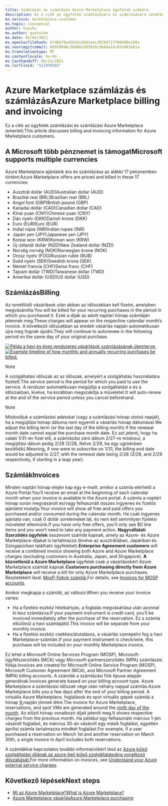 ```yaml
---
title: Számlázás és számlázás Azure Marketplace ügyfelek számára
description: Ez a cikk az ügyfelek számlázására és számlázására vonatkozó gyakori Azure Marketplace ismerteti.
ms.service: marketplace-customer
ms.topic: conceptual
author: Guyshu
ms.author: gushuchm
ms.date: 05/04/2021
ms.openlocfilehash: 6fdbbf9ad2b31e2b61eec20193717f60dd8e199a
ms.sourcegitcommit: b6959846c30d062d05028c9b4ba14c07e903e61a
ms.translationtype: MT
ms.contentlocale: hu-HU
ms.lasthandoff: 06/25/2021
ms.locfileid: "112970191"
---
```

# <a name="azure-marketplace-billing-and-invoicing"></a><span data-ttu-id="a6e57-103">Azure Marketplace számlázás és számlázás</span><span class="sxs-lookup"><span data-stu-id="a6e57-103">Azure Marketplace billing and invoicing</span></span>

<span data-ttu-id="a6e57-104">Ez a cikk az ügyfelek számlázási és számlázási Azure Marketplace ismerteti.</span><span class="sxs-lookup"><span data-stu-id="a6e57-104">This article discusses billing and invoicing information for Azure Marketplace customers.</span></span>

## <a name="microsoft-supports-multiple-currencies"></a><span data-ttu-id="a6e57-105">A Microsoft több pénznemet is támogat</span><span class="sxs-lookup"><span data-stu-id="a6e57-105">Microsoft supports multiple currencies</span></span>

<span data-ttu-id="a6e57-106">Azure Marketplace ajánlatok ára és számlázása az alábbi 17 pénznemben történt:</span><span class="sxs-lookup"><span data-stu-id="a6e57-106">Azure Marketplace offers are priced and billed in these 17 currencies:</span></span>

- <span data-ttu-id="a6e57-107">Ausztrál dollár (AUD)</span><span class="sxs-lookup"><span data-stu-id="a6e57-107">Australian dollar (AUD)</span></span>
- <span data-ttu-id="a6e57-108">Brazíliai real (BRL)</span><span class="sxs-lookup"><span data-stu-id="a6e57-108">Brazilian real (BRL)</span></span>
- <span data-ttu-id="a6e57-109">Angol font (GBP)</span><span class="sxs-lookup"><span data-stu-id="a6e57-109">British pound (GBP)</span></span>
- <span data-ttu-id="a6e57-110">Kanadai dollár (CAD)</span><span class="sxs-lookup"><span data-stu-id="a6e57-110">Canadian dollar (CAD)</span></span>
- <span data-ttu-id="a6e57-111">Kínai yuan (CNY)</span><span class="sxs-lookup"><span data-stu-id="a6e57-111">Chinese yuan (CNY)</span></span>
- <span data-ttu-id="a6e57-112">Dán nyelv (DKK)</span><span class="sxs-lookup"><span data-stu-id="a6e57-112">Danish krone (DKK)</span></span>
- <span data-ttu-id="a6e57-113">Euro (EUR)</span><span class="sxs-lookup"><span data-stu-id="a6e57-113">Euro (EUR)</span></span>
- <span data-ttu-id="a6e57-114">Indiai rúpia (INR)</span><span class="sxs-lookup"><span data-stu-id="a6e57-114">Indian rupee (INR)</span></span>
- <span data-ttu-id="a6e57-115">Japán yen (JPY)</span><span class="sxs-lookup"><span data-stu-id="a6e57-115">Japanese yen (JPY)</span></span>
- <span data-ttu-id="a6e57-116">Koreai won (KRW)</span><span class="sxs-lookup"><span data-stu-id="a6e57-116">Korean won (KRW)</span></span>
- <span data-ttu-id="a6e57-117">Új-zélandi dollár (NZD)</span><span class="sxs-lookup"><span data-stu-id="a6e57-117">New Zealand dollar (NZD)</span></span>
- <span data-ttu-id="a6e57-118">Norvég norvég (NOK)</span><span class="sxs-lookup"><span data-stu-id="a6e57-118">Norwegian krone (NOK)</span></span>
- <span data-ttu-id="a6e57-119">Orosz nyelv (FOG)</span><span class="sxs-lookup"><span data-stu-id="a6e57-119">Russian ruble (RUB)</span></span>
- <span data-ttu-id="a6e57-120">Svéd nyelv (SEK)</span><span class="sxs-lookup"><span data-stu-id="a6e57-120">Swedish krona (SEK)</span></span>
- <span data-ttu-id="a6e57-121">Német francia (CHF)</span><span class="sxs-lookup"><span data-stu-id="a6e57-121">Swiss franc (CHF)</span></span>
- <span data-ttu-id="a6e57-122">Tajvani dollár (TWD)</span><span class="sxs-lookup"><span data-stu-id="a6e57-122">Taiwanese dollar (TWD)</span></span>
- <span data-ttu-id="a6e57-123">Amerikai dollár (USD)</span><span class="sxs-lookup"><span data-stu-id="a6e57-123">US dollar (USD)</span></span>

## <a name="billing"></a><span data-ttu-id="a6e57-124">Számlázás</span><span class="sxs-lookup"><span data-stu-id="a6e57-124">Billing</span></span>

<span data-ttu-id="a6e57-125">Az ismétlődő vásárlások után abban az időszakban kell fizetni, amelyben megvásárolta.</span><span class="sxs-lookup"><span data-stu-id="a6e57-125">You will be billed for your recurring purchases in the period in which you purchased it.</span></span> <span data-ttu-id="a6e57-126">Ezek a díjak az adott naptári hónap számláján jelennek meg.</span><span class="sxs-lookup"><span data-stu-id="a6e57-126">These charges will appear on the respective calendar month’s invoice.</span></span> <span data-ttu-id="a6e57-127">A következő időszakban az eredeti vásárlás napján automatikusan újra meg fognak újodni.</span><span class="sxs-lookup"><span data-stu-id="a6e57-127">They will continue to autorenew in the following period on the same day of your original purchase.</span></span>

<span data-ttu-id="a6e57-128">[![Példa a havi és éves rendszeres vásárlások számlázásának ütemterve.](media/billing/billing-charges-recurring.png)](media/billing/billing-charges-recurring.png#lightbox)</span><span class="sxs-lookup"><span data-stu-id="a6e57-128">[![Example timeline of how monthly and annually recurring purchases be billed.](media/billing/billing-charges-recurring.png)](media/billing/billing-charges-recurring.png#lightbox)</span></span>

>[!NOTE]
> <span data-ttu-id="a6e57-129">A szolgáltatási időszak az az időszak, amelyért a szolgáltatás használatára fizetett.</span><span class="sxs-lookup"><span data-stu-id="a6e57-129">The service period is the period for which you paid to use the service.</span></span> <span data-ttu-id="a6e57-130">A rendszer automatikusan megújítja a szolgáltatást a és a időszakban, kivéve, ha korábban megszakítja a műveletet.</span><span class="sxs-lookup"><span data-stu-id="a6e57-130">It will auto-renew at the and of the service period unless you cancel beforehand.</span></span>

> [!NOTE]
> <span data-ttu-id="a6e57-131">Módosítjuk a számlázási adatokat (vagy a számlázási hónap utolsó napját), ha a megújítási hónap dátuma nem egyenlő a vásárlás hónap dátumával.</span><span class="sxs-lookup"><span data-stu-id="a6e57-131">We adjust the billing term (or the last day of the billing month) if the renewal month date cannot equal the purchase month date.</span></span> <span data-ttu-id="a6e57-132">Ez azt jelenti, hogy ha valaki 1/31-én fizet elő, a számlázási záró dátum 2/27-re módosul, a megújítási dátum pedig 2/28 (2/28, illetve 2/29, ha egy ugróévben kezdődik).</span><span class="sxs-lookup"><span data-stu-id="a6e57-132">Meaning, if one were to subscribe on 1/31, the billing end date would be adjusted to 2/27, with the renewal date being 2/28 (2/28, and 2/29 respectively, if starting in a leap year).</span></span>

## <a name="invoices"></a><span data-ttu-id="a6e57-133">Számlák</span><span class="sxs-lookup"><span data-stu-id="a6e57-133">Invoices</span></span>

<span data-ttu-id="a6e57-134">Minden naptári hónap elején kap egy e-mailt, amikor a számla elérhető a Azure Portal.</span><span class="sxs-lookup"><span data-stu-id="a6e57-134">You’ll receive an email at the beginning of each calendar month when your invoice is available in the Azure portal.</span></span> <span data-ttu-id="a6e57-135">A számla a naptári hónap során megvásárolt és/vagy felhasznált összes ingyenes és fizetős ajánlatot mutatja.</span><span class="sxs-lookup"><span data-stu-id="a6e57-135">Your invoice will show all free and paid offers you purchased and/or consumed during the calendar month.</span></span> <span data-ttu-id="a6e57-136">Ha csak ingyenes ajánlata van, csak 0 dollár sorelemeket lát, és nem kell semmilyen fizetési műveletet eltennünk.</span><span class="sxs-lookup"><span data-stu-id="a6e57-136">If you have only free offers, you’ll only see $0 line items and you won’t need to take any payment action.</span></span> <span data-ttu-id="a6e57-137">**Nagyvállalati Szerződés ügyfelek** összevont számlát kapnak, amely az Azure- és Azure Marketplace-díjakat is tartalmazza (kivéve az ausztráliában, Japánban és Szingapúrban található ügyfeleket).</span><span class="sxs-lookup"><span data-stu-id="a6e57-137">**Enterprise Agreement customers** will receive a combined invoice showing both Azure and Azure Marketplace charges (excluding customers in Australia, Japan, and Singapore).</span></span> <span data-ttu-id="a6e57-138">**A közvetlenül a Azure Marketplace** ügyfelek csak a vásárlásokért Azure Marketplace számlát kapnak.</span><span class="sxs-lookup"><span data-stu-id="a6e57-138">**Customers purchasing directly from Azure Marketplace** will receive a bill for only Azure Marketplace purchases.</span></span> <span data-ttu-id="a6e57-139">Részletekért lásd: [MosP-fiókok számlái.](/azure/cost-management-billing/understand/download-azure-invoice#invoices-for-mosp-billing-accounts)</span><span class="sxs-lookup"><span data-stu-id="a6e57-139">For details, see [Invoices for MOSP accounts](/azure/cost-management-billing/understand/download-azure-invoice#invoices-for-mosp-billing-accounts).</span></span>

<span data-ttu-id="a6e57-140">Amikor megkapja a számlát, az változó:</span><span class="sxs-lookup"><span data-stu-id="a6e57-140">When you receive your invoice varies:</span></span>

- <span data-ttu-id="a6e57-141">Ha a fizetési eszköz hitelkártyás, a foglalás megvásárlása után azonnal ki lesz számlázva.</span><span class="sxs-lookup"><span data-stu-id="a6e57-141">If your payment instrument is credit card, you’ll be invoiced immediately after the purchase of the reservation.</span></span> <span data-ttu-id="a6e57-142">Ez a számla elkülönül a havi számlájától.</span><span class="sxs-lookup"><span data-stu-id="a6e57-142">This invoice will be separate from your monthly invoice.</span></span>
- <span data-ttu-id="a6e57-143">Ha a fizetési eszköz csekkes/átutalásos, a vásárlás szerepelni fog a havi Marketplace-számlán.</span><span class="sxs-lookup"><span data-stu-id="a6e57-143">If your payment instrument is check/wire, this purchase will be included on your monthly Marketplace invoice.</span></span>

<span data-ttu-id="a6e57-144">Ez lehet a Microsoft Online Services Program (MOSP), Microsoft-ügyfélszerződés (MCA) vagy Microsoft-partnerszerződés (MPA) számlázási fiókja.</span><span class="sxs-lookup"><span data-stu-id="a6e57-144">Invoices are created for Microsoft Online Service Program (MOSP), Microsoft Customer Agreement (MCA), and Microsoft Partner Agreement (MPA) billing accounts.</span></span> <span data-ttu-id="a6e57-145">A számlák a számlázási fiók típusa alapján generálnak.</span><span class="sxs-lookup"><span data-stu-id="a6e57-145">Invoices generate based on your billing account type.</span></span> <span data-ttu-id="a6e57-146">Azure Marketplace a számlázási időszak vége után néhány nappal számlás.</span><span class="sxs-lookup"><span data-stu-id="a6e57-146">Azure Marketplace bills you a few days after the end of your billing period.</span></span> <span data-ttu-id="a6e57-147">A virtuális Azure Marketplace, foglalások és spot virtuális gépek számlái a hónap [9.](/azure/cost-management-billing/understand/download-azure-invoice#invoices-for-mosp-billing-accounts)napján jönnek létre.</span><span class="sxs-lookup"><span data-stu-id="a6e57-147">The invoice for Azure Marketplace, reservations, and spot VMs are generated around the [ninth day of the month](/azure/cost-management-billing/understand/download-azure-invoice#invoices-for-mosp-billing-accounts).</span></span> <span data-ttu-id="a6e57-148">Az előző hónap vonatkozó díjait jeleníti meg.</span><span class="sxs-lookup"><span data-stu-id="a6e57-148">It shows respective charges from the previous month.</span></span> <span data-ttu-id="a6e57-149">Ha például egy felhasználó március 1-jén vásárolt foglalást, és március 30-án vásárolt egy másik foglalást, egyetlen áprilisi számla tartalmazza mindkét foglalást.</span><span class="sxs-lookup"><span data-stu-id="a6e57-149">For example, if a user purchased a reservation on March 1st and another reservation on March 30th, a single invoice in April includes both reservations.</span></span>

<span data-ttu-id="a6e57-150">A számlákkal kapcsolatos további információkért lásd az [Azure külső szolgáltatási díjának az azure-beli külső szolgáltatásokra vonatkozó díjszabását.](/azure/cost-management-billing/understand/understand-azure-marketplace-charges)</span><span class="sxs-lookup"><span data-stu-id="a6e57-150">For more information on invoices, see [Understand your Azure external service charges](/azure/cost-management-billing/understand/understand-azure-marketplace-charges).</span></span>

## <a name="next-steps"></a><span data-ttu-id="a6e57-151">Következő lépések</span><span class="sxs-lookup"><span data-stu-id="a6e57-151">Next steps</span></span>

- [<span data-ttu-id="a6e57-152">Mi az Azure Marketplace?</span><span class="sxs-lookup"><span data-stu-id="a6e57-152">What is Azure Marketplace?</span></span>](azure-marketplace-overview.md)
- [<span data-ttu-id="a6e57-153">Azure Marketplace vásárlás</span><span class="sxs-lookup"><span data-stu-id="a6e57-153">Azure Marketplace purchasing</span></span>](azure-purchasing-invoicing.md)
